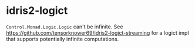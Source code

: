 # idris2-logict

`Control.Monad.Logic.Logic` can't be infinite. See https://github.com/tensorknower69/idris2-logict-streaming for a logict impl that supports potentially infinite computations.
